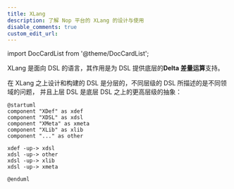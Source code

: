```yaml
---
title: XLang
description: 了解 Nop 平台的 XLang 的设计与使用
disable_comments: true
custom_edit_url:
---
```


import DocCardList from '@theme/DocCardList';

XLang 是面向 DSL 的语言，其作用是为 DSL 提供底层的**Delta 差量运算**支持。

在 XLang 之上设计和构建的 DSL 是分层的，不同层级的 DSL 所描述的是不同领域的问题，
并且上层 DSL 是底层 DSL 之上的更高层级的抽象：

```plantuml
@startuml
component "XDef" as xdef
component "XDSL" as xdsl
component "XMeta" as xmeta
component "XLib" as xlib
component "..." as other

xdef -up-> xdsl
xdsl -up-> other
xdsl -up-> xlib
xdsl -up-> xmeta

@enduml
```

<DocCardList />
